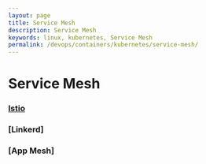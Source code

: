 ```yaml
---
layout: page
title: Service Mesh
description: Service Mesh
keywords: linux, kubernetes, Service Mesh
permalink: /devops/containers/kubernetes/service-mesh/
---
```


# Service Mesh

### [Istio](/devops/containers/kubernetes/service-mesh/istio/)

### [Linkerd]

### [App Mesh]